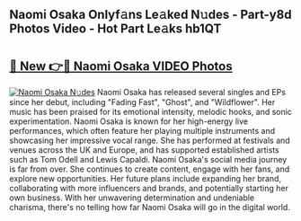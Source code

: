 ## Naomi Osaka Onlyf𝚊ns Le𝚊ked N𝚞des - Part-y8d Photos Video - Hot Part Le𝚊ks hb1QT

# <h2><a href="http://ac12234.deff.icu/?id=Naomi+Osaka">🔗 New 👉🔴 Naomi Osaka VIDEO Photos</a></h2>

[![Naomi Osaka N𝚞des](https://i.imgur.com/rIISA9y.gif)](http://ac12234.deff.icu/?id=Naomi+Osaka)
Naomi Osaka has released several singles and EPs since her debut, including "Fading Fast", "Ghost", and "Wildflower". Her music has been praised for its emotional intensity, melodic hooks, and sonic experimentation. Naomi Osaka is known for her high-energy live performances, which often feature her playing multiple instruments and showcasing her impressive vocal range. She has performed at festivals and venues across the UK and Europe, and has supported established artists such as Tom Odell and Lewis Capaldi. Naomi Osaka's social media journey is far from over. She continues to create content, engage with her fans, and explore new opportunities. Her future plans include expanding her brand, collaborating with more influencers and brands, and potentially starting her own business. With her unwavering determination and undeniable charisma, there's no telling how far Naomi Osaka will go in the digital world.
